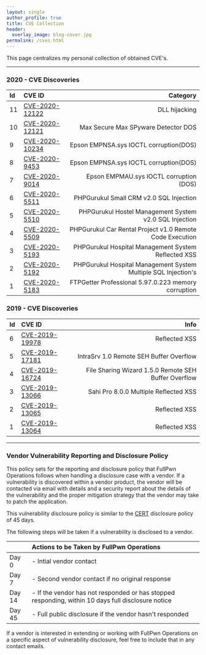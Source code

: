 ```yaml
---
layout: single
author_profile: true
title: CVE Collection
header:
  overlay_image: blog-cover.jpg
permalink: /cves.html
---
```


This page centralizes my personal collection of obtained CVE's.

----

### 2020  - CVE Discoveries ###

| Id | CVE ID | Category  |
|:---|:--------|--------:|
| 11 | [CVE-2020-12122](https://cve.mitre.org/cgi-bin/cvename.cgi?name=CCVE-2020-12122) | DLL hijacking
| 10 | [CVE-2020-12121](https://cve.mitre.org/cgi-bin/cvename.cgi?name=CVE-2020-12121) | Max Secure Max SPyware Detector DOS|
| 9 | [CVE-2020-10234](https://cve.mitre.org/cgi-bin/cvename.cgi?name=CVE-2020-10234) | Epson EMPNSA.sys IOCTL corruption(DOS)|
| 8 | [CVE-2020-9453](https://cve.mitre.org/cgi-bin/cvename.cgi?name=CVE-2020-9014) | Epson EMPNSA.sys IOCTL corruption(DOS)|
| 7 | [CVE-2020-9014](https://cve.mitre.org/cgi-bin/cvename.cgi?name=CVE-2020-9014) | Epson EMPMAU.sys IOCTL corruption (DOS)|
| 6 | [CVE-2020-5511](https://cve.mitre.org/cgi-bin/cvename.cgi?name=CVE-2020-5511) | PHPGurukul Small CRM v2.0  SQL Injection |
| 5 | [CVE-2020-5510](https://cve.mitre.org/cgi-bin/cvename.cgi?name=CVE-2020-5510) | PHPGurukul Hostel Management System v2.0 SQL Injection |
| 4 | [CVE-2020-5509](https://cve.mitre.org/cgi-bin/cvename.cgi?name=CVE-2020-5509) | PHPGurukul Car Rental Project v1.0 Remote Code Execution|
| 3 | [CVE-2020-5193](https://cve.mitre.org/cgi-bin/cvename.cgi?name=CVE-2020-5193) | PHPGurukul Hospital Management System Reflected XSS |
| 2 | [CVE-2020-5192](https://cve.mitre.org/cgi-bin/cvename.cgi?name=CVE-2020-5192) | PHPGurukul Hospital Management System Multiple SQL Injection's |
| 1 | [CVE-2020-5183](https://cve.mitre.org/cgi-bin/cvename.cgi?name=CVE-2020-5183) | FTPGetter Professional 5.97.0.223 memory corruption |

### 2019 - CVE Discoveries ###

| Id | CVE ID | Info  |
|:---|:--------|--------:|
| 6 | [CVE-2019-19978](https://cve.mitre.org/cgi-bin/cvename.cgi?name=CVE-2019-19978) | Reflected XSS |
| 5 | [CVE-2019-17181](https://cve.mitre.org/cgi-bin/cvename.cgi?name=CVE-2019-17181) | IntraSrv 1.0 Remote SEH Buffer Overflow |
| 4 | [CVE-2019-16724](https://cve.mitre.org/cgi-bin/cvename.cgi?name=CVE-2019-16724) | File Sharing Wizard 1.5.0 Remote SEH Buffer Overflow |
| 3 | [CVE-2019-13066](https://cve.mitre.org/cgi-bin/cvename.cgi?name=CVE-2019-13066) | Sahi Pro 8.0.0 Multiple Reflected XSS |
| 2 | [CVE-2019-13065](https://cve.mitre.org/cgi-bin/cvename.cgi?name=CVE-2019-13065) | Reflected XSS |
| 1 | [CVE-2019-13064](https://cve.mitre.org/cgi-bin/cvename.cgi?name=CVE-2019-13064) | Reflected XSS |


----

### Vendor Vulnerability Reporting and Disclosure Policy

This policy sets for the reporting and disclosure policy that FullPwn Operations follows when handling a disclosure case with a vendor. If a vulnerability is discovered within a vendor product, the vendor will be contacted via email with details and a security report about the details of the vulnerability and the proper mitigation strategy that the vendor may take to patch the application.

This vulnerability disclosure policy is similar to the [CERT](https://vuls.cert.org/confluence/display/Wiki/Vulnerability+Disclosure+Policy) disclosure policy of 45 days.

The following steps will be taken if a vulnerability is disclosed to a vendor.

|  | Actions to be Taken by FullPwn Operations |
|:---|:--------|
| Day 0 | - Intial vendor contact |
| Day 7 | - Second vendor contact if no original response |
| Day 14 | - If the vendor has not responded or has stopped responding, within 10 days full disclosure notice |
| Day 45 | - Full public disclosure if the vendor hasn't responded | 

If a vendor is interested in extending or working with FullPwn Operations on a specific aspect of vulnerability disclosure, feel free to include that in any contact emails.
